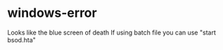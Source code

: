 # windows-error
Looks like the blue screen of death
 If using batch file you can use "start bsod.hta" 

